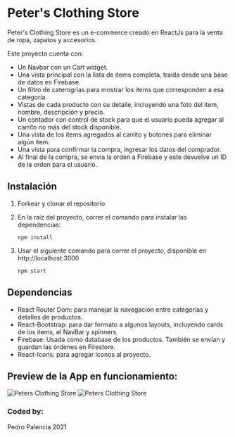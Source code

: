 # Peter's Clothing Store

Peter's Clothing Store es un e-commerce creado en ReactJs para la venta de ropa, zapatos y accesorios.

Este proyecto cuenta con:

- Un Navbar con un Cart widget.
- Una vista principal con la lista de items completa, traída desde una base de datos en Firebase.
- Un filtro de caterogrías para mostrar los items que corresponden a esa categoría.
- Vistas de cada producto con su detalle, incluyendo una foto del item, nombre, descripción y precio.
- Un contador con control de stock para que el usuario pueda agregar al carrito no más del stock disponible.
- Una vista de los items agregados al carrito y botones para eliminar algún item.
- Una vista para confirmar la compra, ingresar los datos del comprador.
- Al final de la compra, se envía la orden a Firebase y este devuelve un ID de la orden para el usuario.

## Instalación

1. Forkear y clonar el repositorio

2. En la raíz del proyecto, correr el comando para instalar las dependencias: 

   ```
   npm install
   ```

3. Usar el siguiente comando para correr el proyecto, disponible en http://localhost:3000

   ```
   npm start
   ```
## Dependencias

- React Router Dom: para manejar la navegación entre categorías y detalles de productos.
- React-Bootstrap: para dar formato a algunos layouts, incluyendo cards de los items, el NavBar y spinners.
- Firebase: Usada como database de los productos. También se envían y guardan las órdenes en Firestore.
- React-Icons: para agregar íconos al proyecto.

## Preview de la App en funcionamiento:

![Peters Clothing Store](https://i.ibb.co/0fhfwZW/estore-readme.gif)
![Peters Clothing Store](https://i.ibb.co/0fhfwZW/estore-readme.gif)

### Coded by:
Pedro Palencia
2021